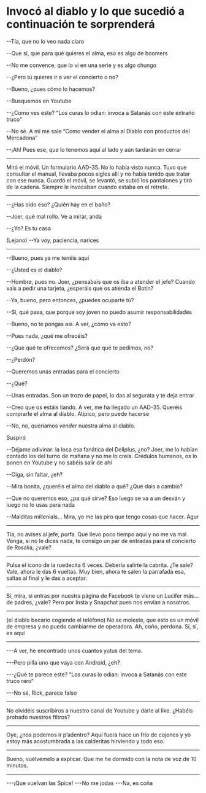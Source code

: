 # Invocó al diablo y lo que sucedió a continuación te sorprenderá

--Tía, que no lo veo nada claro

--Que sí, que para qué quieres el alma, eso es algo de boomers

--No me convence, que lo vi en una serie y es algo chungo

--¿Pero tú quieres ir a ver el concierto o no?

--Bueno, ¿pues cómo lo hacemos?

--Busquemos en Youtube

--¿Como ves este? “Los curas lo odian: invoca a Satanás con este extraño truco”

--No sé. A mi me sale “Como vender el alma al Diablo con productos del Mercadona”

--¡Ah! Pues ese, que lo tenemos aquí al lado y aún tardarán en cerrar

------------------------------------------

Miró el móvil. Un formulario AAD-35. No lo había visto nunca. Tuvo que consultar el manual, llevaba pocos siglos allí y no había tenido que tratar con ese nunca. Guardó el móvil, se levantó, se subió los pantalones y tiró de la cadena. Siempre le invocaban cuando estaba en el retrete.

------------------------------------------

--¿Has oído eso? ¿Quién hay en el baño?

--Joer, qué mal rollo. Ve a mirar, anda

--¿Yo? Es tu casa

(Lejano) --Ya voy, paciencia, narices

------------------------------------------

--Bueno, pues ya me tenéis aquí

--¿Usted es el diablo?

--Hombre, pues no. Joer, ¿pensabais que os iba a atender el jefe? Cuando vais a pedir una tarjeta, ¿esperáis que os atienda el Botín?

--Ya, bueno, pero entonces, ¿puedes ocuparte tú?

--Sí, qué pasa, que porque soy joven no puedo asumir responsabilidades

--Bueno, no te pongas así. A ver, ¿cómo va esto?

--Pues nada, ¿qué me ofrecéis?

--¿Que qué te ofrecemos? ¿Será que qué te pedimos, no?

--¿Perdón?

--Queremos unas entradas para el concierto

--¿Qué?

--Unas entradas. Son un trozo de papel, lo das al segurata y te deja entrar

--Creo que os estáis liando. A ver, me ha llegado un AAD-35. Queréis comprarle el alma al diablo. Atípico, pero puede hacerse

--No, no, queríamos *vender* nuestra alma al diablo.

Suspiró

--Déjame adivinar: la loca esa fanática del Deliplus, ¿no? Joer, me lo habían contado los del turno de mañana y no me lo creía. Crédulos humanos, os lo ponen en Youtube y no sabéis salir de ahí

--Oiga, sin faltar, ¿eh?

--Mira bonita, ¿queréis el alma del diablo o qué? ¿Qué dais a cambio?

--Que no queremos eso, ¿pa qué sirve? Eso luego se va a un desván y luego no lo usas para nada

--Malditas millenials… Mira, yo me las piro que tengo cosas que hacer. Agur

------------------------------------------

Tía, no avises al jefe, porfa. Que llevo poco tiempo aquí y no me va mal. Venga, si no le dices nada, te consigo un par de entradas para el concierto de Rosalía, ¿vale?

------------------------------------------

Pulsa el icono de la ruedecita 6 veces. Debería salirte la cabrita. ¿Te sale? Vale, ahora le das 6 vueltas. Muy bien, ahora te salen la parrafada esa, saltas al final y le das a aceptar.

------------------------------------------

Sí, mira, si entras por nuestra página de Facebook te viene un Lucifer más… de padres, ¿vale? Pero por Insta y Snapchat pues nos envían a nosotros.

------------------------------------------

(el diablo becario cogiendo el teléfono) No se moleste, que esto es un móvil de empresa y no puedo cambiarme de operadora. Ah, coño, perdona. Sí, sí, es aquí

------------------------------------------

---A ver, he encontrado unos cuantos yutus del tema.

---Pero pilla uno que vaya con Android, ¿eh?

---¿Qué te parece este? “Los curas lo odian: invoca a Satanás con este truco raro”

---No sé, Rick, parece falso

------------------------------------------

No olvidéis suscribiros a nuestro canal de Youtube y darle al like. ¿Habéis probado nuestros filtros?

------------------------------------------

Oye, ¿nos podemos ir p’adentro? Aquí fuera hace un frío de cojones y yo estoy más acostumbrada a las calderitas hirviendo y todo eso.

------------------------------------------

Bueno, vuélvemelo a explicar. Que me he dormido con la nota de voz de 10 minutos.

------------------------------------------

---¡Que vuelvan las Spice!
---No me jodas
---Na, es coña
